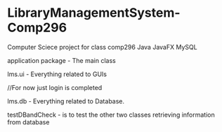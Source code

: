 # LibraryManagementSystem-Comp296
Computer Sciece project for class comp296
Java
JavaFX
MySQL



application package - The main class


lms.ui - Everything related to GUIs 


//For now just login is completed


lms.db - Everything related to Database.


testDBandCheck - is to test the other two classes retrieving information from database

